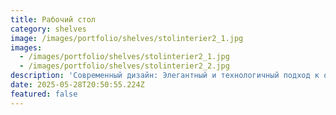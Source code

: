 ```yaml
---
title: Рабочий стол
category: shelves
image: /images/portfolio/shelves/stolinterier2_1.jpg
images:
  - /images/portfolio/shelves/stolinterier2_1.jpg
  - /images/portfolio/shelves/stolinterier2_2.jpg
description: 'Современный дизайн: Элегантный и технологичный подход к оформлению.'
date: 2025-05-28T20:50:55.224Z
featured: false
---
```


